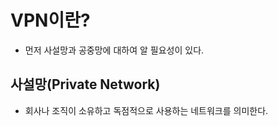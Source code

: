 # VPN이란?
  - 먼저 사설망과 공중망에 대하여 알 필요성이 있다.

## 사설망(Private Network)
 - 회사나 조직이 소유하고 독점적으로 사용하는 네트워크를 의미한다.
